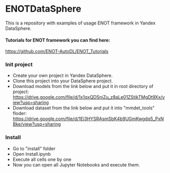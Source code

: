 # ENOTDataSphere
This is a repository with examples of usage ENOT framework in Yandex DataSphere.

#### Tutorials for ENOT framework you can find here:
https://github.com/ENOT-AutoDL/ENOT_Tutorials

### Init project
* Create your own project in Yandex DataSphere.
* Clone this project into your DataSphere project.
* Download models from the link below and put it in root directory of project: 
https://drive.google.com/file/d/1x1qxQDSniZu_z8aLe01ZStikTMgDt9Xx/view?usp=sharing
* Download dataset from the link below and put it into "mmdet_tools" floder: 
https://drive.google.com/file/d/1Ej3HYSRAsmSbK4b9UGmKwgdq5_PxNBke/view?usp=sharing

### Install
* Go to "install" folder
* Open Install.ipynb
* Execute all cells one by one
* Now you can open all Jupyter Notebooks and execute them.
